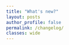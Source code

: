 ```yaml
---
title: "What's new?"
layout: posts
author_profile: false
permalink: /changelog/
classes: wide
---
```

